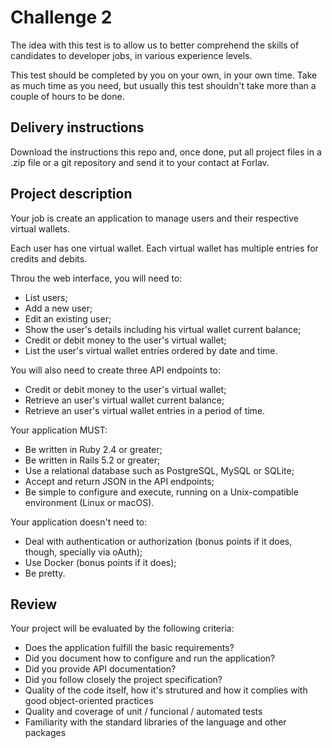 # Challenge 2

The idea with this test is to allow us to better comprehend the skills of candidates to developer jobs, in various experience levels.

This test should be completed by you on your own, in your own time. Take as much time as you need, but usually this test shouldn't take more than a couple of hours to be done.

## Delivery instructions

Download the instructions this repo and, once done, put all project files in a .zip file or a git repository and send it to your contact at Forlav.

## Project description

Your job is create an application to manage users and their respective virtual wallets.

Each user has one virtual wallet. Each virtual wallet has multiple entries for credits and debits.

Throu the web interface, you will need to:
- List users;
- Add a new user;
- Edit an existing user;
- Show the user's details including his virtual wallet current balance;
- Credit or debit money to the user's virtual wallet;
- List the user's virtual wallet entries ordered by date and time.

You will also need to create three API endpoints to:
- Credit or debit money to the user's virtual wallet;
- Retrieve an user's virtual wallet current balance;
- Retrieve an user's virtual wallet entries in a period of time.

Your application MUST:
- Be written in Ruby 2.4 or greater;
- Be written in Rails 5.2 or greater;
- Use a relational database such as PostgreSQL, MySQL or SQLite;
- Accept and return JSON in the API endpoints;
- Be simple to configure and execute, running on a Unix-compatible environment (Linux or macOS).

Your application doesn't need to:

- Deal with authentication or authorization (bonus points if it does, though, specially via oAuth);
- Use Docker (bonus points if it does);
- Be pretty.

## Review

Your project will be evaluated by the following criteria:

- Does the application fulfill the basic requirements?
- Did you document how to configure and run the application?
- Did you provide API documentation?
- Did you follow closely the project specification?
- Quality of the code itself, how it's strutured and how it complies with good object-oriented practices
- Quality and coverage of unit / funcional / automated tests
- Familiarity with the standard libraries of the language and other packages
